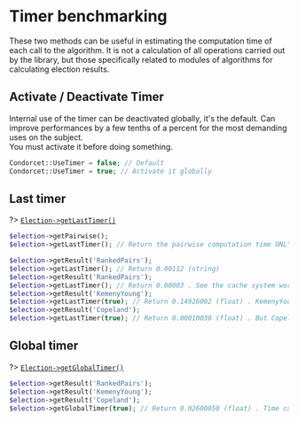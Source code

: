 # Timer benchmarking 
These two methods can be useful in estimating the computation time of each call to the algorithm. It is not a calculation of all operations carried out by the library, but those specifically related to modules of algorithms for calculating election results.

## Activate / Deactivate Timer
Internal use of the timer can be deactivated globally, it's the default. Can improve performances by a few tenths of a percent for the most demanding uses on the subject.  
You must activate it before doing something.

```php
Condorcet::UseTimer = false; // Default
Condorcet::UseTimer = true; // Activate it globally
```

## Last timer
?> [`Election->getLastTimer()`](/Docs/ApiReferences/Election%20Class/public%20Election--getLastTimer)
```php
$election->getPairwise();
$election->getLastTimer(); // Return the pairwise computation time ONLY if call before getResult(), getWinner(), getLoser(). Besause, cache system skip operation next time exept if there are new votes.

$election->getResult('RankedPairs');
$election->getLastTimer(); // Return 0.00112 (string)
$election->getResult('RankedPairs');
$election->getLastTimer(); // Return 0.00003 . See the cache system working!
$election->getResult('KemenyYoung');
$election->getLastTimer(true); // Return 0.14926002 (float) . KemenyYoung can be really slow....
$election->getResult('Copeland');
$election->getLastTimer(true); // Return 0.00010030 (float) . But Copeland is really fast!
```

## Global timer

?> [`Election->getGlobalTimer()`](/Docs/ApiReferences/Election%20Class/public%20Election--getGlobalTimer)
```php
$election->getResult('RankedPairs');
$election->getResult('KemenyYoung');
$election->getResult('Copeland');
$election->getGlobalTimer(true); // Return 0.02600050 (float) . Time calculation, including that of the Pairwise
```